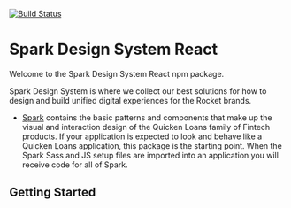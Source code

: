[![Build Status](https://travis-ci.org/sparkdesignsystem/spark-design-system.svg?branch=staging)](https://travis-ci.org/sparkdesignsystem/spark-design-system)

# Spark Design System React

Welcome to the Spark Design System React npm package.

Spark Design System is where we collect our best solutions for how to design and build unified digital experiences for the Rocket brands.

* [Spark](https://www.npmjs.com/package/@sparkdesignsystem/spark) contains the basic patterns and components that make up
  the visual and interaction design of the Quicken Loans family of
  Fintech products. If your application is expected to look and behave
  like a Quicken Loans application, this package is the starting point.
  When the Spark Sass and JS setup files are imported into an application you will receive code for all of Spark.

## Getting Started
